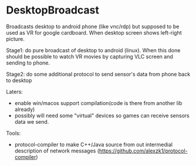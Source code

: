 # DesktopBroadcast
Broadcasts desktop to android phone (like vnc/rdp) but supposed to be used as VR for google cardboard. When desktop screen shows left-right picture.

Stage1: do pure broadcast of desktop to android (linux). When this done should be possible to watch VR movies by capturing VLC screen and sending to phone.

Stage2: do some additional protocol to send sensor's data from phone back to desktop

Laters: 

- enable win/macos support compilation(code is there from another lib already)
- possibly will need some "virtual" devices so games can receive sensors data we send.


Tools:
 - protocol-compiler to make C++/Java source from out intermedial description of network messages (https://github.com/alexzk1/protocol-compiler)
 